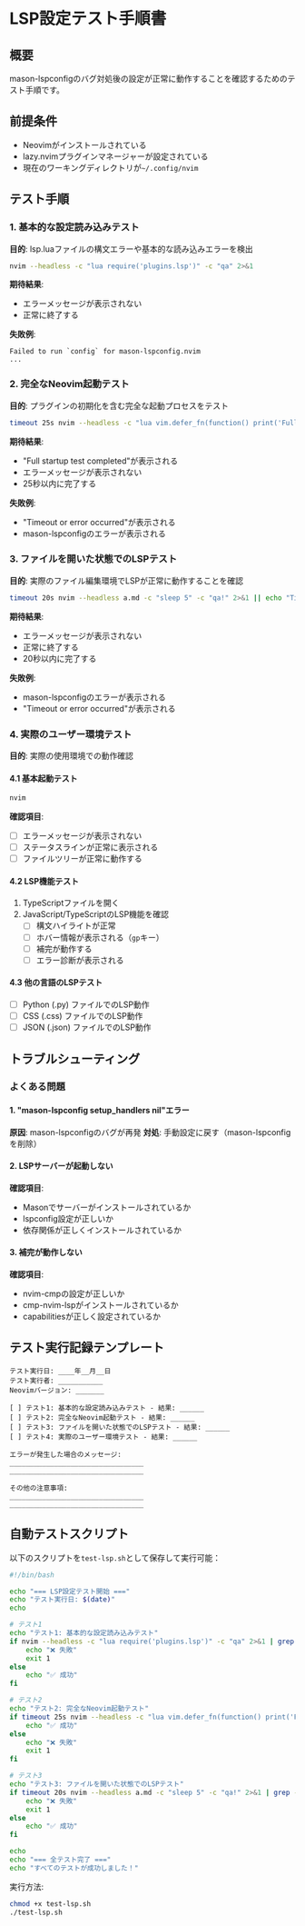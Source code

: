 # LSP設定テスト手順書

## 概要
mason-lspconfigのバグ対処後の設定が正常に動作することを確認するためのテスト手順です。

## 前提条件
- Neovimがインストールされている
- lazy.nvimプラグインマネージャーが設定されている
- 現在のワーキングディレクトリが`~/.config/nvim`

## テスト手順

### 1. 基本的な設定読み込みテスト
**目的**: lsp.luaファイルの構文エラーや基本的な読み込みエラーを検出

```bash
nvim --headless -c "lua require('plugins.lsp')" -c "qa" 2>&1
```

**期待結果**: 
- エラーメッセージが表示されない
- 正常に終了する

**失敗例**:
```
Failed to run `config` for mason-lspconfig.nvim
...
```

### 2. 完全なNeovim起動テスト
**目的**: プラグインの初期化を含む完全な起動プロセスをテスト

```bash
timeout 25s nvim --headless -c "lua vim.defer_fn(function() print('Full startup test completed'); vim.cmd('qa!') end, 10000)" 2>&1 || echo "Timeout or error occurred"
```

**期待結果**:
- "Full startup test completed"が表示される
- エラーメッセージが表示されない
- 25秒以内に完了する

**失敗例**:
- "Timeout or error occurred"が表示される
- mason-lspconfigのエラーが表示される

### 3. ファイルを開いた状態でのLSPテスト
**目的**: 実際のファイル編集環境でLSPが正常に動作することを確認

```bash
timeout 20s nvim --headless a.md -c "sleep 5" -c "qa!" 2>&1 || echo "Timeout or error occurred"
```

**期待結果**:
- エラーメッセージが表示されない
- 正常に終了する
- 20秒以内に完了する

**失敗例**:
- mason-lspconfigのエラーが表示される
- "Timeout or error occurred"が表示される

### 4. 実際のユーザー環境テスト
**目的**: 実際の使用環境での動作確認

#### 4.1 基本起動テスト
```bash
nvim
```

**確認項目**:
- [ ] エラーメッセージが表示されない
- [ ] ステータスラインが正常に表示される
- [ ] ファイルツリーが正常に動作する

#### 4.2 LSP機能テスト
1. TypeScriptファイルを開く
2. JavaScript/TypeScriptのLSP機能を確認
   - [ ] 構文ハイライトが正常
   - [ ] ホバー情報が表示される（`gp`キー）
   - [ ] 補完が動作する
   - [ ] エラー診断が表示される

#### 4.3 他の言語のLSPテスト
- [ ] Python (.py) ファイルでのLSP動作
- [ ] CSS (.css) ファイルでのLSP動作
- [ ] JSON (.json) ファイルでのLSP動作

## トラブルシューティング

### よくある問題

#### 1. "mason-lspconfig setup_handlers nil"エラー
**原因**: mason-lspconfigのバグが再発
**対処**: 手動設定に戻す（mason-lspconfigを削除）

#### 2. LSPサーバーが起動しない
**確認項目**:
- Masonでサーバーがインストールされているか
- lspconfig設定が正しいか
- 依存関係が正しくインストールされているか

#### 3. 補完が動作しない
**確認項目**:
- nvim-cmpの設定が正しいか
- cmp-nvim-lspがインストールされているか
- capabilitiesが正しく設定されているか

## テスト実行記録テンプレート

```
テスト実行日: ____年__月__日
テスト実行者: ___________
Neovimバージョン: _______

[ ] テスト1: 基本的な設定読み込みテスト - 結果: ______
[ ] テスト2: 完全なNeovim起動テスト - 結果: ______
[ ] テスト3: ファイルを開いた状態でのLSPテスト - 結果: ______
[ ] テスト4: 実際のユーザー環境テスト - 結果: ______

エラーが発生した場合のメッセージ:
_________________________________
_________________________________

その他の注意事項:
_________________________________
_________________________________
```

## 自動テストスクリプト

以下のスクリプトを`test-lsp.sh`として保存して実行可能：

```bash
#!/bin/bash

echo "=== LSP設定テスト開始 ==="
echo "テスト実行日: $(date)"
echo

# テスト1
echo "テスト1: 基本的な設定読み込みテスト"
if nvim --headless -c "lua require('plugins.lsp')" -c "qa" 2>&1 | grep -q "Error\|Failed"; then
    echo "❌ 失敗"
    exit 1
else
    echo "✅ 成功"
fi

# テスト2
echo "テスト2: 完全なNeovim起動テスト"
if timeout 25s nvim --headless -c "lua vim.defer_fn(function() print('Full startup test completed'); vim.cmd('qa!') end, 10000)" 2>&1 | grep -q "Full startup test completed"; then
    echo "✅ 成功"
else
    echo "❌ 失敗"
    exit 1
fi

# テスト3
echo "テスト3: ファイルを開いた状態でのLSPテスト"
if timeout 20s nvim --headless a.md -c "sleep 5" -c "qa!" 2>&1 | grep -q "Error\|Failed"; then
    echo "❌ 失敗"
    exit 1
else
    echo "✅ 成功"
fi

echo
echo "=== 全テスト完了 ==="
echo "すべてのテストが成功しました！"
```

実行方法:
```bash
chmod +x test-lsp.sh
./test-lsp.sh
```

